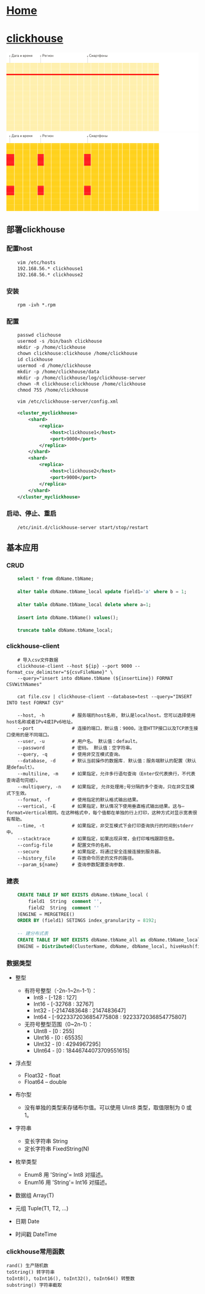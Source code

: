 # [Home](../README.md)
# [clickhouse](https://clickhouse.tech/docs/zh/)
![clickhouse](../images/clickhouse1.webp)
![clickhouse](../images/clickhouse.webp)
## 部署clickhouse
### 配置host
```shell
	vim /etc/hosts
	192.168.56.* clickhouse1
	192.168.56.* clickhouse2
```
### 安装
```shell
	rpm -ivh *.rpm
```
### 配置
```shell
	passwd clichouse
	usermod -s /bin/bash clickhouse
	mkdir -p /home/clickhouse
	chown clickhouse:clickhouse /home/clickhouse
	id clickhouse
	usermod -d /home/clickhouse
	mkdir -p /home/clickhouse/data
	mkdir -p /home/clickhouse/log/clickhouse-server
	chown -R clickhouse:clickhouse /home/clickhouse
	chmod 755 /home/clickhouse
```
```shell
	vim /etc/clickhouse-server/config.xml
```
```xml
	<cluster_myclickhouse>
	    <shard>
	        <replica>
	            <host>clickhouse1</host>
	            <port>9000</port>
	        </replica>
	    </shard>
	    <shard>
	        <replica>
	            <host>clickhouse2</host>
	            <port>9000</port>
	        </replica>
	    </shard>
	</cluster_myclickhouse>
```
### 启动、停止、重启
```shell
	/etc/init.d/clickhouse-server start/stop/restart
```
## 基本应用
### CRUD
```sql
	select * from dbName.tbName;

	alter table dbName.tbName_local update field1='a' where b = 1;

	alter table dbName.tbName_local delete where a=1;

	insert into dbName.tbName() values();

	truncate table dbName.tbName_local;
```

### clickhouse-client
```shell
	# 导入csv文件数据
	clickhouse-client --host ${ip} --port 9000 --format_csv_delimiter="${csvFileName}" \
	--query="insert into dbName.tbName (${insertLine}) FORMAT CSVWithNames"

	cat file.csv | clickhouse-client --database=test --query="INSERT INTO test FORMAT CSV"

	--host, -h 			# 服务端的host名称, 默认是localhost。您可以选择使用host名称或者IPv4或IPv6地址。
	--port 				# 连接的端口，默认值：9000。注意HTTP接口以及TCP原生接口使用的是不同端口。
	--user, -u 			# 用户名。 默认值：default。
	--password 			# 密码。 默认值：空字符串。
	--query, -q 		# 使用非交互模式查询。
	--database, -d 		# 默认当前操作的数据库. 默认值：服务端默认的配置（默认是default）。
	--multiline, -m 	# 如果指定，允许多行语句查询（Enter仅代表换行，不代表查询语句完结）。
	--multiquery, -n 	# 如果指定, 允许处理用;号分隔的多个查询，只在非交互模式下生效。
	--format, -f 		# 使用指定的默认格式输出结果。
	--vertical, -E 		# 如果指定，默认情况下使用垂直格式输出结果。这与–format=Vertical相同。在这种格式中，每个值都在单独的行上打印，这种方式对显示宽表很有帮助。
	--time, -t 			# 如果指定，非交互模式下会打印查询执行的时间到stderr中。
	--stacktrace 		# 如果指定，如果出现异常，会打印堆栈跟踪信息。
	--config-file 		# 配置文件的名称。
	--secure 			# 如果指定，将通过安全连接连接到服务器。
	--history_file 		# 存放命令历史的文件的路径。
	--param_${name} 	# 查询参数配置查询参数.
```
### 建表
```sql
	CREATE TABLE IF NOT EXISTS dbName.tbName_local (
		field1	String	comment '',
		field2	String	comment ''
	)ENGINE = MERGETREE()
	ORDER BY (field1) SETINGS index_granularity = 8192;

	-- 建分布式表
	CREATE TABLE IF NOT EXISTS dbName.tbName_all as dbName.tbName_local
	ENGINE = Distributed(ClusterName, dbName, dbName_local, hiveHash(field1));
```
### 数据类型
- 整型
	- 有符号整型（-2n-1~2n-1-1）：
		- Int8 - [-128 : 127]
		- Int16 - [-32768 : 32767]
		- Int32 - [-2147483648 : 2147483647]
		- Int64 - [-9223372036854775808 : 9223372036854775807]
	- 无符号整型范围（0~2n-1）：
		- UInt8 - [0 : 255]
		- UInt16 - [0 : 65535]
		- UInt32 - [0 : 4294967295]
		- UInt64 - [0 : 18446744073709551615]

- 浮点型
	- Float32 - float
	- Float64 – double

- 布尔型
	- 没有单独的类型来存储布尔值。可以使用 UInt8 类型，取值限制为 0 或 1。

- 字符串
	- 变长字符串 String
	- 定长字符串 FixedString(N)

- 枚举类型
	- Enum8 用 'String'= Int8 对描述。
	- Enum16 用 'String'= Int16 对描述。

- 数据组 Array(T)

- 元组 Tuple(T1, T2, ...)

- 日期  Date

- 时间戳 DateTime

### clickhouse常用函数
	rand() 生产随机数
	toString() 转字符串
	toInt8(), toInt16(), toInt32(), toInt64() 转整数
	substring() 字符串截取
